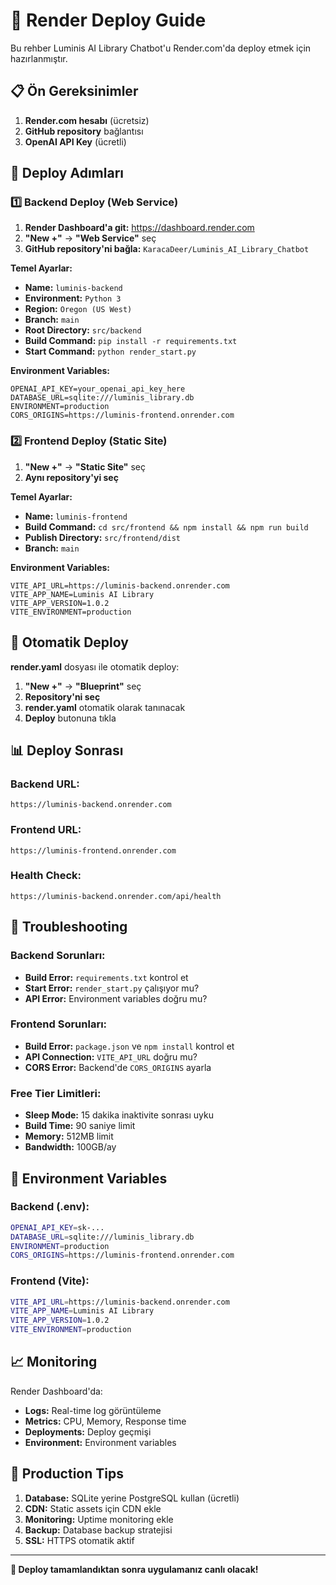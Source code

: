 # 🚀 Render Deploy Guide

Bu rehber Luminis AI Library Chatbot'u Render.com'da deploy etmek için hazırlanmıştır.

## 📋 Ön Gereksinimler

1. **Render.com hesabı** (ücretsiz)
2. **GitHub repository** bağlantısı
3. **OpenAI API Key** (ücretli)

## 🔧 Deploy Adımları

### 1️⃣ Backend Deploy (Web Service)

1. **Render Dashboard'a git:** https://dashboard.render.com
2. **"New +"** → **"Web Service"** seç
3. **GitHub repository'ni bağla:** `KaracaDeer/Luminis_AI_Library_Chatbot`

**Temel Ayarlar:**
- **Name:** `luminis-backend`
- **Environment:** `Python 3`
- **Region:** `Oregon (US West)`
- **Branch:** `main`
- **Root Directory:** `src/backend`
- **Build Command:** `pip install -r requirements.txt`
- **Start Command:** `python render_start.py`

**Environment Variables:**
```
OPENAI_API_KEY=your_openai_api_key_here
DATABASE_URL=sqlite:///luminis_library.db
ENVIRONMENT=production
CORS_ORIGINS=https://luminis-frontend.onrender.com
```

### 2️⃣ Frontend Deploy (Static Site)

1. **"New +"** → **"Static Site"** seç
2. **Aynı repository'yi seç**

**Temel Ayarlar:**
- **Name:** `luminis-frontend`
- **Build Command:** `cd src/frontend && npm install && npm run build`
- **Publish Directory:** `src/frontend/dist`
- **Branch:** `main`

**Environment Variables:**
```
VITE_API_URL=https://luminis-backend.onrender.com
VITE_APP_NAME=Luminis AI Library
VITE_APP_VERSION=1.0.2
VITE_ENVIRONMENT=production
```

## 🔄 Otomatik Deploy

**render.yaml** dosyası ile otomatik deploy:

1. **"New +"** → **"Blueprint"** seç
2. **Repository'ni seç**
3. **render.yaml** otomatik olarak tanınacak
4. **Deploy** butonuna tıkla

## 📊 Deploy Sonrası

### Backend URL:
```
https://luminis-backend.onrender.com
```

### Frontend URL:
```
https://luminis-frontend.onrender.com
```

### Health Check:
```
https://luminis-backend.onrender.com/api/health
```

## 🐛 Troubleshooting

### Backend Sorunları:
- **Build Error:** `requirements.txt` kontrol et
- **Start Error:** `render_start.py` çalışıyor mu?
- **API Error:** Environment variables doğru mu?

### Frontend Sorunları:
- **Build Error:** `package.json` ve `npm install` kontrol et
- **API Connection:** `VITE_API_URL` doğru mu?
- **CORS Error:** Backend'de `CORS_ORIGINS` ayarla

### Free Tier Limitleri:
- **Sleep Mode:** 15 dakika inaktivite sonrası uyku
- **Build Time:** 90 saniye limit
- **Memory:** 512MB limit
- **Bandwidth:** 100GB/ay

## 🔧 Environment Variables

### Backend (.env):
```bash
OPENAI_API_KEY=sk-...
DATABASE_URL=sqlite:///luminis_library.db
ENVIRONMENT=production
CORS_ORIGINS=https://luminis-frontend.onrender.com
```

### Frontend (Vite):
```bash
VITE_API_URL=https://luminis-backend.onrender.com
VITE_APP_NAME=Luminis AI Library
VITE_APP_VERSION=1.0.2
VITE_ENVIRONMENT=production
```

## 📈 Monitoring

Render Dashboard'da:
- **Logs:** Real-time log görüntüleme
- **Metrics:** CPU, Memory, Response time
- **Deployments:** Deploy geçmişi
- **Environment:** Environment variables

## 🚀 Production Tips

1. **Database:** SQLite yerine PostgreSQL kullan (ücretli)
2. **CDN:** Static assets için CDN ekle
3. **Monitoring:** Uptime monitoring ekle
4. **Backup:** Database backup stratejisi
5. **SSL:** HTTPS otomatik aktif

---

**🎉 Deploy tamamlandıktan sonra uygulamanız canlı olacak!**

